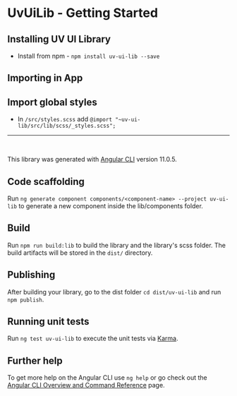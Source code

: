 # UvUiLib - Getting Started

## Installing UV UI Library

- Install from npm - `npm install uv-ui-lib --save`

## Importing in App

## Import global styles

- In `/src/styles.scss` add `@import "~uv-ui-lib/src/lib/scss/_styles.scss";`

---

<br>


This library was generated with [Angular CLI](https://github.com/angular/angular-cli) version 11.0.5.

## Code scaffolding

Run `ng generate component components/<component-name> --project uv-ui-lib` to generate a new component inside the lib/components folder. 

## Build

Run `npm run build:lib` to build the library and the library's scss folder. The build artifacts will be stored in the `dist/` directory.

## Publishing

After building your library, go to the dist folder `cd dist/uv-ui-lib` and run `npm publish`.

## Running unit tests

Run `ng test uv-ui-lib` to execute the unit tests via [Karma](https://karma-runner.github.io).

## Further help

To get more help on the Angular CLI use `ng help` or go check out the [Angular CLI Overview and Command Reference](https://angular.io/cli) page.
